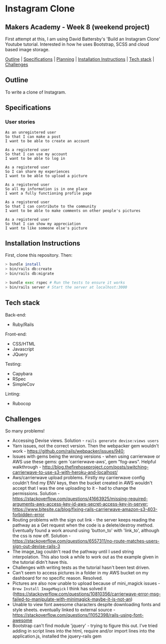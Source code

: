 # Instagram Clone

## Makers Academy - Week 8 (weekend project)

First attempt at this, I am using David Battersby's 'Build an Instagram Clone' Youtube tutorial. Interested in how he uses Bootstrap, SCSS and cloud based image storage. 

[Outline](#outline) | [Specifications](#specifications) | [Planning](#planning) | [Installation Instructions](#installation-instructions) | [Tech stack](#tech-stack) | [Challenges](#challenges)

## Outline

To write a clone of Instagram.

## Specifications

### User stories
```
As an unregistered user
So that I can make a post
I want to be able to create an account

As a registered user
So that I can use my account
I want to be able to log in

As a registered user
So I can share my experiences
I want to be able to upload a picture

As a registered user
So all my information is in one place
I want a fully functioning profile page

As a registered user
So that I can contribute to the community
I want to be able to make comments on other people's pictures

As a registered user
So that I can show my appreciation
I want to like someone else's picture
```

## Installation Instructions

First, clone this repository. Then:

```bash
> bundle install
> bin/rails db:create
> bin/rails db:migrate

> bundle exec rspec # Run the tests to ensure it works
> bin/rails server # Start the server at localhost:3000

```

## Tech stack

Back-end:

* Ruby/Rails

Front-end:
* CSS/HTML
* Javascript
* JQuery

Testing:

* Capybara
* RSpec
* SimpleCov

Linting:

* Rubocop

## Challenges
So many problems!
* Accessing Devise views. Solution - `rails generate devise:views users`
* Yarn issues, not the correct version. Then the webpacker gem wouldn't work - https://github.com/rails/webpacker/issues/940;
* Issues with gems being the wrong versions - when using carrierwave or AWS use these gems: gem 'carrierwave-aws', gem "fog-aws". Helpful walkthrough - http://blog.thefirehoseproject.com/posts/switching-carrierwave-to-use-s3-with-heroku-and-localhost/
* Aws/carrierwave upload problems. Firstly my carrierwave config couldn't find my ENV keys, then the bucket created in AWS wouldn't accept that I was the one uploading to it - had to change the permissions. Solution - https://stackoverflow.com/questions/41663925/missing-required-arguments-aws-access-key-id-aws-secret-access-key-in-server; https://www.bitesite.ca/blog/fixing-rails-carrierwave-amazon-s3-403-forbidden-error
* Routing problems with the sign out link - the server keeps reading the pathway as a Get request when the code is a delete/destroy method. Eventually found a work around using 'button_to' with 'link_to', although the css is now off. Solution - https://stackoverflow.com/questions/6557311/no-route-matches-users-sign-out-devise-rails-3
* The image_tag couldn't read the pathway until I used string interpolation. This also took a while to work out as the example given in the tutorial didn't have this.
* Challenges with writing tests as the tutorial hasn't been test driven.
* Can't seem to access pictures in a folder in my AWS bucket on my dashboard for no specific reason. Resolved.
* Pictures are also now unable to upload because of mini_magick issues - `Brew Install ImageMagick` I think has solved it (https://stackoverflow.com/questions/10810356/carrierwave-error-msg-failed-to-manipulate-with-minimagick-maybe-it-is-not-an)
* Unable to view font awesome characters despite downloading fonts and style sheets. eventually linked to external source - https://stackoverflow.com/questions/11052398/rails-using-font-awesome
* Bootstrap can't find module 'jquery' - trying to figure this out. I've tried adding in script lines into the html, require and/or import lines into the application.js, installed the jquery-rails gem